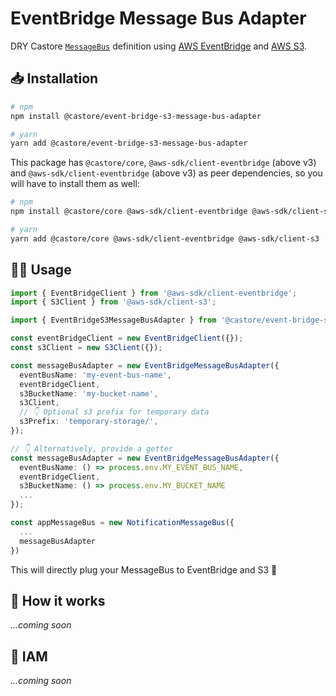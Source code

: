 # EventBridge Message Bus Adapter

DRY Castore [`MessageBus`](https://github.com/castore-dev/castore/#--messagebus) definition using [AWS EventBridge](https://aws.amazon.com/eventbridge/) and [AWS S3](https://aws.amazon.com/s3/).

## 📥 Installation

```bash
# npm
npm install @castore/event-bridge-s3-message-bus-adapter

# yarn
yarn add @castore/event-bridge-s3-message-bus-adapter
```

This package has `@castore/core`, `@aws-sdk/client-eventbridge` (above v3) and `@aws-sdk/client-eventbridge` (above v3) as peer dependencies, so you will have to install them as well:

```bash
# npm
npm install @castore/core @aws-sdk/client-eventbridge @aws-sdk/client-s3

# yarn
yarn add @castore/core @aws-sdk/client-eventbridge @aws-sdk/client-s3
```

## 👩‍💻 Usage

```ts
import { EventBridgeClient } from '@aws-sdk/client-eventbridge';
import { S3Client } from '@aws-sdk/client-s3';

import { EventBridgeS3MessageBusAdapter } from '@castore/event-bridge-s3-message-bus-adapter';

const eventBridgeClient = new EventBridgeClient({});
const s3Client = new S3Client({});

const messageBusAdapter = new EventBridgeMessageBusAdapter({
  eventBusName: 'my-event-bus-name',
  eventBridgeClient,
  s3BucketName: 'my-bucket-name',
  s3Client,
  // 👇 Optional s3 prefix for temporary data
  s3Prefix: 'temporary-storage/',
});

// 👇 Alternatively, provide a getter
const messageBusAdapter = new EventBridgeMessageBusAdapter({
  eventBusName: () => process.env.MY_EVENT_BUS_NAME,
  eventBridgeClient,
  s3BucketName: () => process.env.MY_BUCKET_NAME
  ...
});

const appMessageBus = new NotificationMessageBus({
  ...
  messageBusAdapter
})
```

This will directly plug your MessageBus to EventBridge and S3 🙌

## 🤔 How it works

_...coming soon_

## 🔑 IAM

_...coming soon_
